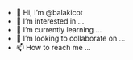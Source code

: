 - 👋 Hi, I’m @balakicot
- 👀 I’m interested in ...
- 🌱 I’m currently learning ...
- 💞️ I’m looking to collaborate on ...
- 📫 How to reach me ...

<!---
balakicot/balakicot is a ✨ special ✨ repository because its `README.md` (this file) appears on your GitHub profile.
You can click the Preview link to take a look at your changes.
--->
